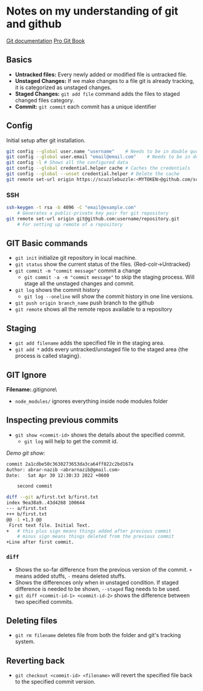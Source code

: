 # Notes on my understanding of git and github

[Git documentation](https://git-scm.com/)
[Pro Git Book](https://git-scm.com/book/en/v2)

## Basics

- **Untracked files:** Every newly added or modified file is untracked file.
- **Unstaged Changes:** If we make changes to a file git is already tracking, it is categorized as unstaged changes.
- **Staged Changes:** `git add file` command adds the files to staged changed files category.
- **Commit:** `git commit` each commit has a unique identifier

## Config

Initial setup after git installation.

```bash
git config --global user.name "username"    # Needs to be in double quote
git config --global user.email "email@email.com"    # Needs to be in double quote
git config -l # Shows all the configured data
git config --global credential.helper cache # Caches the credentials
git config --global --unset credential.helper # Delete the cache
git remote set-url origin https://scuzzlebuzzle:<MYTOKEN>@github.com/scuzzlebuzzle/ol3-1.git
```

### SSH

```bash
ssh-keygen -t rsa -b 4096 -C "email@example.com"
    # Generates a public-private key pair for git repository
git remote set-url origin git@github.com:username/repository.git
    # For setting up remote of a repository
```

## GIT Basic commands

- `git init` initialize git repository in local machine.
- `git status` show the current status of the files. {Red-colr->Untracked}
- `git commit -m "commit message"` commit a change
  - `git commit -a -m "commit message"` to skip the staging process. Will stage all the unstaged changes and commit.
- `git log` shows the commit history
  - `git log --oneline` will show the commit history in one line versions.
- `git push origin branch_name` push branch to the github
- `git remote` shows all the remote repos available to a repository

## Staging

- `git add filename` adds the specified file in the staging area.
- `git add *` adds every untracked/unstaged file to the staged area {the process is called staging}.

## GIT Ignore

**Filename:**.gitignore\

- `node_modules/` ignores everything inside node modules folder

## Inspecting previous commits

- `git show <commit-id>` shows the details about the specified commit.
  - `git log` will help to get the commit id.

_Demo git show:_

```bash
commit 2a1cdbe50c3630273653da3ca64ff822c2bd167a
Author: abrar-nazib <abrarnazib@gmail.com>
Date:   Sat Apr 30 12:30:33 2022 +0600

    second commit

diff --git a/first.txt b/first.txt
index 9ea38a9..43d4268 100644
--- a/first.txt
+++ b/first.txt
@@ -1 +1,3 @@
 First text file. Initial Text.
+   # this plus sign means things added after previous commit
    # minus sign means things deleted from the previous commit
+Line after first commit.
```

### `diff`

- Shows the so-far difference from the previous version of the commit. `+` means added stuffs, `-` means deleted stuffs.
- Shows the differences only when in unstaged condition. If staged difference is needed to be shown, `--staged` flag needs to be used.
- `git diff <commit-id-1> <commit-id-2>` shows the difference between two specified commits.

## Deleting files

- `git rm filename` deletes file from both the folder and git's tracking system.

## Reverting back

- `git checkout <commit-id> <filename>` will revert the specified file back to the specified commit version.

